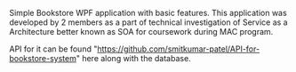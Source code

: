 Simple Bookstore WPF application with basic features. This application was developed by 2 members as a part of technical investigation of Service as a Architecture better known as SOA for coursework during MAC program.

API for it can be found "https://github.com/smitkumar-patel/API-for-bookstore-system" here along with the database.

